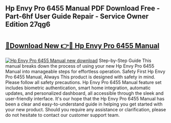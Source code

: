 ## Hp Envy Pro 6455 Manual PDF Download Free - Part-6hf User Guide Repair - Service Owner Edition 27qg6

# <h2><a href="http://bc33836.oget.top/?id=Hp+Envy+Pro+6455+Manual">🔗Download New 👉🔴 Hp Envy Pro 6455 Manual</a></h2>

[![Hp Envy Pro 6455 Manual new download](https://i.imgur.com/5g1atiW.png)](http://bc33836.oget.top/?id=Hp+Envy+Pro+6455+Manual)
Step-by-Step Guide This manual breaks down the process of using your new Hp Envy Pro 6455 Manual into manageable steps for effortless operation. Safety First Hp Envy Pro 6455 Manual, Always This product is designed with safety in mind. Please follow all safety precautions. Hp Envy Pro 6455 Manual feature set includes biometric authentication, smart home integration, automatic updates, and personalized dashboard, all accessible through the sleek and user-friendly interface. It's our hope that the Hp Envy Pro 6455 Manual has been a clear and easy-to-understand guide in helping you get started with your new product. Should you require any assistance or clarification, please do not hesitate to contact our customer support team.
